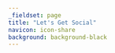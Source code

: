 ```yaml
---
_fieldset: page
title: "Let's Get Social"
navicon: icon-share
background: background-black
---
```

<p>
<a href="https://twitter.com/revelrybrewing" data-icon="icon-twitter" title="Our twitter page" class="icon"></a>
<a href="https://www.facebook.com/revelrybrewingco" data-icon="icon-facebook" title="The revelry facebook page" class="icon"></a>
<a href="http://instagram.com/revelrybrewingco" data-icon="icon-camera" title="Out instagram photos" class="icon"></a>
</p>